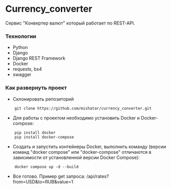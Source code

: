 # Currency_converter

Сервис "Конвертер валют" который работает по REST-API.

### Технологии 
- Python
- Django
- Django REST Framework
- Docker
- requests, bs4
- swagger

### Как развернуть проект

- Склонировать репозиторий
```commandline
    git clone https://github.com/mishatar/currency_converter.git
```
- Для работы с проектом необходимо установить Docker и Docker-compose:

```commandline
    pip install docker
    pip install docker-compose
```

- Создать и запустить контейнеры Docker, выполнить команду (версии команд "docker compose" или "docker-compose" отличаются в зависимости от установленной версии Docker Compose):
```
    docker compose up -d --build
```

 - Все готово. Пример get запроса: /api/rates?from=USD&to=RUB&value=1
